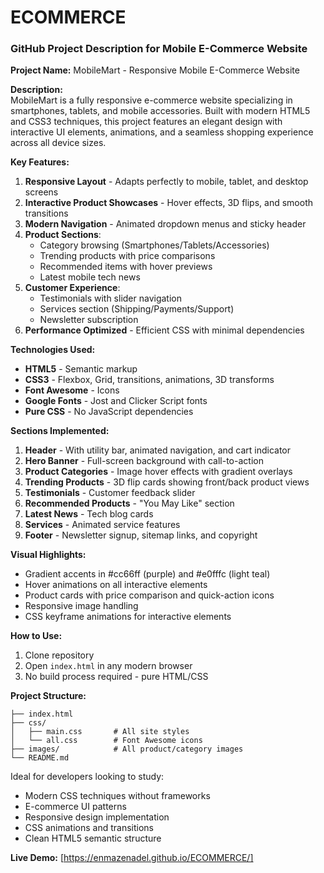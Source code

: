 # ECOMMERCE

### GitHub Project Description for Mobile E-Commerce Website

**Project Name:** MobileMart - Responsive Mobile E-Commerce Website

**Description:**  
MobileMart is a fully responsive e-commerce website specializing in smartphones, tablets, and mobile accessories. Built with modern HTML5 and CSS3 techniques, this project features an elegant design with interactive UI elements, animations, and a seamless shopping experience across all device sizes.

**Key Features:**
1. **Responsive Layout** - Adapts perfectly to mobile, tablet, and desktop screens
2. **Interactive Product Showcases** - Hover effects, 3D flips, and smooth transitions
3. **Modern Navigation** - Animated dropdown menus and sticky header
4. **Product Sections**:
   - Category browsing (Smartphones/Tablets/Accessories)
   - Trending products with price comparisons
   - Recommended items with hover previews
   - Latest mobile tech news
5. **Customer Experience**:
   - Testimonials with slider navigation
   - Services section (Shipping/Payments/Support)
   - Newsletter subscription
6. **Performance Optimized** - Efficient CSS with minimal dependencies

**Technologies Used:**
- **HTML5** - Semantic markup
- **CSS3** - Flexbox, Grid, transitions, animations, 3D transforms
- **Font Awesome** - Icons
- **Google Fonts** - Jost and Clicker Script fonts
- **Pure CSS** - No JavaScript dependencies

**Sections Implemented:**
1. **Header** - With utility bar, animated navigation, and cart indicator
2. **Hero Banner** - Full-screen background with call-to-action
3. **Product Categories** - Image hover effects with gradient overlays
4. **Trending Products** - 3D flip cards showing front/back product views
5. **Testimonials** - Customer feedback slider
6. **Recommended Products** - "You May Like" section
7. **Latest News** - Tech blog cards
8. **Services** - Animated service features
9. **Footer** - Newsletter signup, sitemap links, and copyright

**Visual Highlights:**
- Gradient accents in #cc66ff (purple) and #e0fffc (light teal)
- Hover animations on all interactive elements
- Product cards with price comparison and quick-action icons
- Responsive image handling
- CSS keyframe animations for interactive elements

**How to Use:**
1. Clone repository
2. Open `index.html` in any modern browser
3. No build process required - pure HTML/CSS

**Project Structure:**
```
├── index.html
├── css/
│   ├── main.css       # All site styles
│   └── all.css        # Font Awesome icons
├── images/            # All product/category images
└── README.md
```

Ideal for developers looking to study:
- Modern CSS techniques without frameworks
- E-commerce UI patterns
- Responsive design implementation
- CSS animations and transitions
- Clean HTML5 semantic structure

**Live Demo:** [https://enmazenadel.github.io/ECOMMERCE/]
